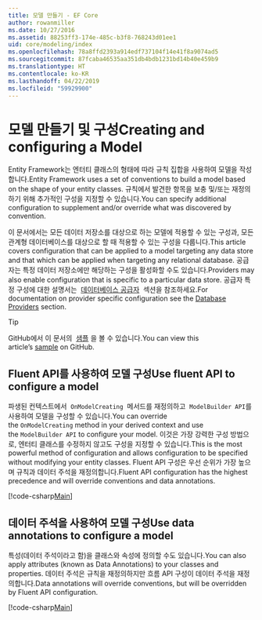 ```yaml
---
title: 모델 만들기 - EF Core
author: rowanmiller
ms.date: 10/27/2016
ms.assetid: 88253ff3-174e-485c-b3f8-768243d01ee1
uid: core/modeling/index
ms.openlocfilehash: 78a8ffd2393a914edf737104f14e41f8a9074ad5
ms.sourcegitcommit: 87fcaba46535aa351db4bdb1231bd14b40e459b9
ms.translationtype: HT
ms.contentlocale: ko-KR
ms.lasthandoff: 04/22/2019
ms.locfileid: "59929900"
---
```

# <a name="creating-and-configuring-a-model"></a><span data-ttu-id="c28db-102">모델 만들기 및 구성</span><span class="sxs-lookup"><span data-stu-id="c28db-102">Creating and configuring a Model</span></span>

<span data-ttu-id="c28db-103">Entity Framework는 엔터티 클래스의 형태에 따라 규칙 집합을 사용하여 모델을 작성합니다.</span><span class="sxs-lookup"><span data-stu-id="c28db-103">Entity Framework uses a set of conventions to build a model based on the shape of your entity classes.</span></span> <span data-ttu-id="c28db-104">규칙에서 발견한 항목을 보충 및/또는 재정의하기 위해 추가적인 구성을 지정할 수 있습니다.</span><span class="sxs-lookup"><span data-stu-id="c28db-104">You can specify additional configuration to supplement and/or override what was discovered by convention.</span></span>

<span data-ttu-id="c28db-105">이 문서에서는 모든 데이터 저장소를 대상으로 하는 모델에 적용할 수 있는 구성과, 모든 관계형 데이터베이스를 대상으로 할 때 적용할 수 있는 구성을 다룹니다.</span><span class="sxs-lookup"><span data-stu-id="c28db-105">This article covers configuration that can be applied to a model targeting any data store and that which can be applied when targeting any relational database.</span></span> <span data-ttu-id="c28db-106">공급자는 특정 데이터 저장소에만 해당하는 구성을 활성화할 수도 있습니다.</span><span class="sxs-lookup"><span data-stu-id="c28db-106">Providers may also enable configuration that is specific to a particular data store.</span></span> <span data-ttu-id="c28db-107">공급자 특정 구성에 대한 설명서는  [데이터베이스 공급자](../providers/index.md)  섹션을 참조하세요.</span><span class="sxs-lookup"><span data-stu-id="c28db-107">For documentation on provider specific configuration see the [Database Providers](../providers/index.md) section.</span></span>

> [!TIP]  
> <span data-ttu-id="c28db-108">GitHub에서 이 문서의  [샘플](https://github.com/aspnet/EntityFramework.Docs/tree/master/samples) 을 볼 수 있습니다.</span><span class="sxs-lookup"><span data-stu-id="c28db-108">You can view this article’s [sample](https://github.com/aspnet/EntityFramework.Docs/tree/master/samples) on GitHub.</span></span>

## <a name="use-fluent-api-to-configure-a-model"></a><span data-ttu-id="c28db-109">Fluent API를 사용하여 모델 구성</span><span class="sxs-lookup"><span data-stu-id="c28db-109">Use fluent API to configure a model</span></span>

<span data-ttu-id="c28db-110">파생된 컨텍스트에서  `OnModelCreating`  메서드를 재정의하고  `ModelBuilder API`를 사용하여 모델을 구성할 수 있습니다.</span><span class="sxs-lookup"><span data-stu-id="c28db-110">You can override the `OnModelCreating` method in your derived context and use the `ModelBuilder API` to configure your model.</span></span> <span data-ttu-id="c28db-111">이것은 가장 강력한 구성 방법으로, 엔터티 클래스를 수정하지 않고도 구성을 지정할 수 있습니다.</span><span class="sxs-lookup"><span data-stu-id="c28db-111">This is the most powerful method of configuration and allows configuration to be specified without modifying your entity classes.</span></span> <span data-ttu-id="c28db-112">Fluent API 구성은 우선 순위가 가장 높으며 규칙과 데이터 주석을 재정의합니다.</span><span class="sxs-lookup"><span data-stu-id="c28db-112">Fluent API configuration has the highest precedence and will override conventions and data annotations.</span></span>

[!code-csharp[Main](../../../samples/core/Modeling/FluentAPI/Samples/Required.cs?highlight=11-13)]

## <a name="use-data-annotations-to-configure-a-model"></a><span data-ttu-id="c28db-113">데이터 주석을 사용하여 모델 구성</span><span class="sxs-lookup"><span data-stu-id="c28db-113">Use data annotations to configure a model</span></span>

<span data-ttu-id="c28db-114">특성(데이터 주석이라고 함)을 클래스와 속성에 정의할 수도 있습니다.</span><span class="sxs-lookup"><span data-stu-id="c28db-114">You can also apply attributes (known as Data Annotations) to your classes and properties.</span></span> <span data-ttu-id="c28db-115">데이터 주석은 규칙을 재정의하지만 흐름 API 구성이 데이터 주석을 재정의합니다.</span><span class="sxs-lookup"><span data-stu-id="c28db-115">Data annotations will override conventions, but will be overridden by Fluent API configuration.</span></span>

[!code-csharp[Main](../../../samples/core/Modeling/DataAnnotations/Samples/Required.cs?highlight=14)]
